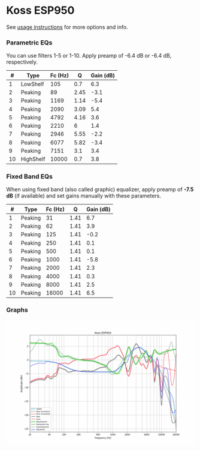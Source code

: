 # Koss ESP950
See [usage instructions](https://github.com/jaakkopasanen/AutoEq#usage) for more options and info.

### Parametric EQs
You can use filters 1-5 or 1-10. Apply preamp of -6.4 dB or -6.4 dB, respectively.

|   # | Type      |   Fc (Hz) |    Q |   Gain (dB) |
|-----|-----------|-----------|------|-------------|
|   1 | LowShelf  |       105 | 0.7  |         6.3 |
|   2 | Peaking   |        89 | 2.45 |        -3.1 |
|   3 | Peaking   |      1169 | 1.14 |        -5.4 |
|   4 | Peaking   |      2090 | 3.09 |         5.4 |
|   5 | Peaking   |      4792 | 4.16 |         3.6 |
|   6 | Peaking   |      2210 | 6    |         1.4 |
|   7 | Peaking   |      2946 | 5.55 |        -2.2 |
|   8 | Peaking   |      6077 | 5.82 |        -3.4 |
|   9 | Peaking   |      7151 | 3.1  |         3.4 |
|  10 | HighShelf |     10000 | 0.7  |         3.8 |

### Fixed Band EQs
When using fixed band (also called graphic) equalizer, apply preamp of **-7.5 dB** (if available) and set gains manually with these parameters.

|   # | Type    |   Fc (Hz) |    Q |   Gain (dB) |
|-----|---------|-----------|------|-------------|
|   1 | Peaking |        31 | 1.41 |         6.7 |
|   2 | Peaking |        62 | 1.41 |         3.9 |
|   3 | Peaking |       125 | 1.41 |        -0.2 |
|   4 | Peaking |       250 | 1.41 |         0.1 |
|   5 | Peaking |       500 | 1.41 |         0.1 |
|   6 | Peaking |      1000 | 1.41 |        -5.8 |
|   7 | Peaking |      2000 | 1.41 |         2.3 |
|   8 | Peaking |      4000 | 1.41 |         0.3 |
|   9 | Peaking |      8000 | 1.41 |         2.5 |
|  10 | Peaking |     16000 | 1.41 |         6.5 |

### Graphs
![](./Koss%20ESP950.png)
